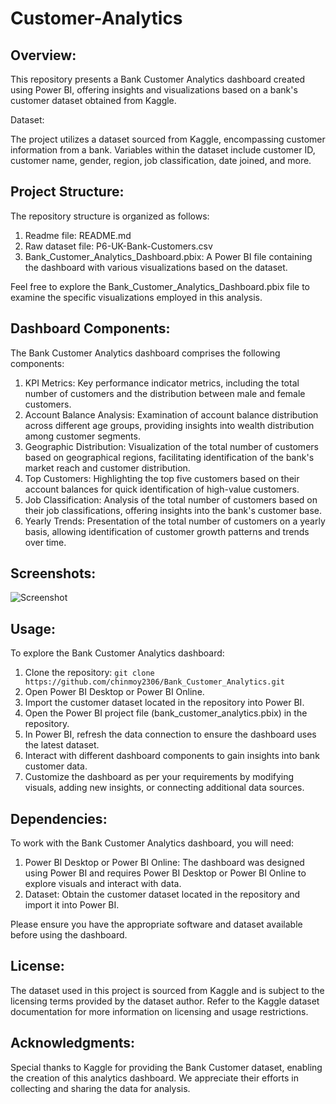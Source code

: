 # Customer-Analytics
## Overview:

This repository presents a Bank Customer Analytics dashboard created using Power BI, offering insights and visualizations based on a bank's customer dataset obtained from Kaggle.

Dataset:

The project utilizes a dataset sourced from Kaggle, encompassing customer information from a bank. Variables within the dataset include customer ID, customer name, gender, region, job classification, date joined, and more.

## Project Structure:

The repository structure is organized as follows:

1. Readme file: README.md
2. Raw dataset file: P6-UK-Bank-Customers.csv
3. Bank_Customer_Analytics_Dashboard.pbix: A Power BI file containing the dashboard with various visualizations based on the dataset.

Feel free to explore the Bank_Customer_Analytics_Dashboard.pbix file to examine the specific visualizations employed in this analysis.

## Dashboard Components:

The Bank Customer Analytics dashboard comprises the following components:

1. KPI Metrics: Key performance indicator metrics, including the total number of customers and the distribution between male and female customers.
2. Account Balance Analysis: Examination of account balance distribution across different age groups, providing insights into wealth distribution among customer segments.
3. Geographic Distribution: Visualization of the total number of customers based on geographical regions, facilitating identification of the bank's market reach and customer distribution.
4. Top Customers: Highlighting the top five customers based on their account balances for quick identification of high-value customers.
5. Job Classification: Analysis of the total number of customers based on their job classifications, offering insights into the bank's customer base.
6. Yearly Trends: Presentation of the total number of customers on a yearly basis, allowing identification of customer growth patterns and trends over time.

## Screenshots:

![Screenshot](https://github.com/AnneComp/Customer-Analytics/assets/101005212/ea4f54aa-4293-47c8-ba50-5c9a56cce1df)


## Usage:

To explore the Bank Customer Analytics dashboard:

1. Clone the repository: `git clone https://github.com/chinmoy2306/Bank_Customer_Analytics.git`
2. Open Power BI Desktop or Power BI Online.
3. Import the customer dataset located in the repository into Power BI.
4. Open the Power BI project file (bank_customer_analytics.pbix) in the repository.
5. In Power BI, refresh the data connection to ensure the dashboard uses the latest dataset.
6. Interact with different dashboard components to gain insights into bank customer data.
7. Customize the dashboard as per your requirements by modifying visuals, adding new insights, or connecting additional data sources.

## Dependencies:

To work with the Bank Customer Analytics dashboard, you will need:

1. Power BI Desktop or Power BI Online: The dashboard was designed using Power BI and requires Power BI Desktop or Power BI Online to explore visuals and interact with data.
2. Dataset: Obtain the customer dataset located in the repository and import it into Power BI.

Please ensure you have the appropriate software and dataset available before using the dashboard.

## License:

The dataset used in this project is sourced from Kaggle and is subject to the licensing terms provided by the dataset author. Refer to the Kaggle dataset documentation for more information on licensing and usage restrictions.

## Acknowledgments:

Special thanks to Kaggle for providing the Bank Customer dataset, enabling the creation of this analytics dashboard. We appreciate their efforts in collecting and sharing the data for analysis.
